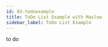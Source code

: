 ```yaml
---
id: 03-todoexample
title: ToDo List Example with Maslow
sidebar_label: ToDo List Example
---
```


to do